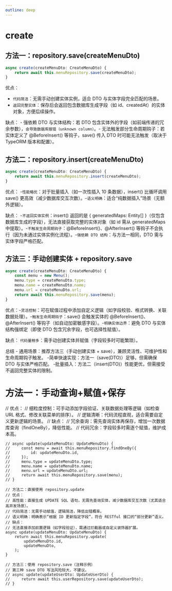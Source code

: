 ```yaml
---
outline: deep
---
```


# create

## 方法一：repository.save(createMenuDto)

```typescript
async create(createMenuDto: CreateMenuDto) {
    return await this.menuRepository.save(createMenuDto);
}
```

优点​​：

- `代码简洁`：无需手动创建实体实例，适合 DTO 与实体字段完全匹配的场景。
- `返回完整实体`：保存后会返回包含数据库生成字段（如 id、createdAt）的实体对象，方便后续操作。

​​缺点​​：
​- ​强依赖 DTO 与实体结构​​：若 DTO 包含实体外的字段（如前端传递的冗余参数），`会导致数据库报错（unknown column）`。
​- ​无法触发部分生命周期钩子​​：若实体定义了 @BeforeInsert() 等钩子，save() 传入 DTO 时可能无法触发（取决于 TypeORM 版本和配置）。

## 方法二：repository.insert(createMenuDto)

```typescript
async create(createMenuDto: CreateMenuDto) {
    return await this.menuRepository.insert(createMenuDto);
}
```

优点​​：
​-`​性能略优​​`：对于批量插入（如一次性插入 10 条数据），insert() 比循环调用 save() 更高效（减少数据库交互次数）。-`语义明确`：适合“纯数据插入”场景（无额外逻辑）。

​​缺点​​：
​-`​不返回实体实例`​​：insert() 返回的是 { generatedMaps: Entity[] }（仅包含数据库生成的字段），无法直接获取完整的实体对象（如 id 需从 generatedMaps 中提取）。
​-`​不触发生命周期钩子`​​：@BeforeInsert()、@AfterInsert() 等钩子不会执行（因为未通过实体实例化流程）。
​-`​强依赖 DTO 结构`​​：与方法一相同，DTO 需与实体字段严格匹配。

## 方法三：手动创建实体 + repository.save

```typescript
async create(createMenuDto: CreateMenuDto) {
    const menu = new Menu();
    menu.type = createMenuDto.type;
    menu.name = createMenuDto.name;
    menu.url = createMenuDto.url;
    return await this.menuRepository.save(menu);
}
```

优点​​：
​-`​灵活控制​​`：可在赋值过程中添加自定义逻辑（如字段校验、格式转换、关联数据处理）。
​-`​触发生命周期钩子`​​：save() 会触发实体的 @BeforeInsert()、@AfterInsert() 等钩子（如自动加密敏感字段）。
​-`​明确实体边界`​​：避免 DTO 与实体结构强绑定（即使 DTO 包含冗余字段，也可选择性赋值）。

​​缺点​​：
`代码量稍多`：需手动创建实体并赋值（字段较多时可能繁琐）。

总结​​
​- ​通用场景​​：推荐方法三（手动创建实体 + save），兼顾灵活性、可维护性和生命周期钩子触发。
​- ​简单快速实现​​：方法一（save(DTO)）足够，但需确保 DTO 与实体严格匹配。
​- ​批量插入​​：方法二（insert(DTO)）性能更优，但需接受不返回完整实体的限制。

# 方法一：手动查询+赋值+保存​

// 优点​​：
// 细粒度控制：可手动添加字段验证、关联数据处理等逻辑（如检查 URL 格式、修改关联菜单的排序）。
// 逻辑清晰：代码流程直观，适合需要自定义更新逻辑的场景。
// ​​缺点​​：
// 冗余查询：需先查询实体再保存，增加一次数据库查询（findOneBy），降低性能。
// 代码冗余：字段较多时需逐个赋值，维护成本高。

    // async update(updateMenuDto: UpdateMenuDto) {
    //     const menu = await this.menuRepository.findOneBy({
    //         id: updateMenuDto.id,
    //     });
    //     menu.type = updateMenuDto.type;
    //     menu.name = updateMenuDto.name;
    //     menu.url = updateMenuDto.url;
    //     return await this.menuRepository.save(menu);
    // }

    // 方法二：直接使用 repository.update
    // 优点​​：
    // ​​高性能​​：直接生成 UPDATE SQL 语句，无需先查询实体，减少数据库交互次数（尤其适合高并发场景）。
    // ​​代码简洁​​：无需手动赋值，逻辑简洁，降低出错概率。
    // ​​语义明确​​：明确表示“根据 ID 更新指定字段”，符合 RESTful 接口的“部分更新”语义。
    // ​​缺点​​：
    // 无法直接添加前置逻辑（如字段验证），需通过拦截器或自定义装饰器扩展。
    async update(updateMenuDto: UpdateMenuDto) {
        return await this.menuRepository.update(
            updateMenuDto.id,
            updateMenuDto,
        );
    }

    // 方法三：使用 repository.save（注释示例）​
    // 第三种 save DTO 写法风险较大，不建议。
    // async update(updateUserDto: UpdateUserDto) {
    //     return await this.userRepository.save(updateUserDto);
    // }
